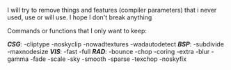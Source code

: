 I will try to remove things and features (compiler parameters) that i never used, use or will use. I hope I don't break anything

Commands or functions that I only want to keep:

***CSG***: -cliptype -noskyclip -nowadtextures -wadautodetect
***BSP***: -subdivide -maxnodesize
***VIS***: -fast -full
***RAD***: -bounce -chop -coring -extra -blur -gamma -fade -scale -sky -smooth -sparse -texchop -noskyfix
